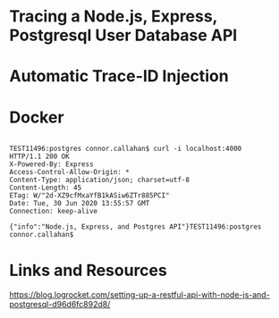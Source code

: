 
# Tracing a Node.js, Express, Postgresql User Database API



# Automatic Trace-ID Injection 


# Docker

```

TEST11496:postgres connor.callahan$ curl -i localhost:4000
HTTP/1.1 200 OK
X-Powered-By: Express
Access-Control-Allow-Origin: *
Content-Type: application/json; charset=utf-8
Content-Length: 45
ETag: W/"2d-XZ9cfMxaYfB1kASiw6ZTr885PCI"
Date: Tue, 30 Jun 2020 13:55:57 GMT
Connection: keep-alive

{"info":"Node.js, Express, and Postgres API"}TEST11496:postgres connor.callahan$

```


# Links and Resources 

https://blog.logrocket.com/setting-up-a-restful-api-with-node-js-and-postgresql-d96d6fc892d8/